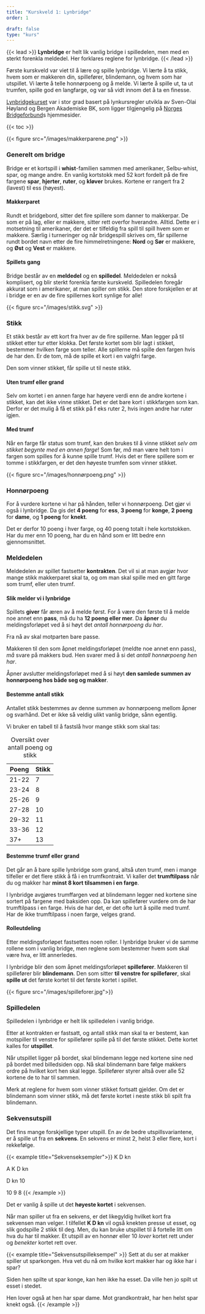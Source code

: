 ```yaml
---
title: "Kurskveld 1: Lynbridge"
order: 1

draft: false
type: "kurs"
---
```

{{< lead >}}
**Lynbridge** er helt lik vanlig bridge i spilledelen, men med en sterkt forenkla meldedel.
Her forklares reglene for lynbridge.
{{< /lead >}}

Første kurskveld var viet til å lære og spille lynbridge.
Vi lærte å ta stikk, hvem som er makkeren din, spillefører, blindemann, og hvem som har utspillet.
Vi lærte å telle honnørpoeng og å melde.
Vi lærte å spille ut, ta ut trumfen, spille god en langfarge, og var så vidt innom det å ta en finesse.

<a href="http://bridge.no/Laer-bridge/Lynkurs-i-bridge">Lynbridgekurset</a> var i stor grad basert på lynkursregler utvikla av Sven-Olai Høyland og Bergen Akademiske BK, som ligger tilgjengelig på <a href="http://bridge.no/">Norges Bridgeforbund</a>s hjemmesider.

{{< toc >}}

{{< figure src="/images/makkerparene.png" >}}
### Generelt om bridge
Bridge er et kortspill i **whist**-familien sammen med amerikaner, Selbu-whist, spar, og mange andre.
En vanlig kortstokk med 52 kort fordelt på de fire fargene **spar**, **hjerter**, **ruter**, og **kløver** brukes.
Kortene er rangert fra 2 (lavest) til ess (høyest).

#### Makkerparet
Rundt et bridgebord, sitter det fire spillere som danner to makkerpar.
De som er på lag, eller er makkere, sitter rett overfor hverandre. Alltid.
Dette er i motsetning til amerikaner, der det er tilfeldig fra spill til spill hvem som er makkere.
Særlig i turneringer og når bridgespill skrives om, får spillerne rundt bordet navn etter de fire himmelretningene: **Nord** og **Sør** er makkere, og **Øst** og **Vest** er makkere.

#### Spillets gang
Bridge består av en **meldedel** og en **spilledel**.
Meldedelen er nokså komplisert, og blir sterkt forenkla første kurskveld.
Spilledelen foregår akkurat som i amerikaner, at man spiller om stikk.
Den store forskjellen er at i bridge er en av de fire spillernes kort synlige for alle!

{{< figure src="/images/stikk.svg" >}}
### Stikk
Et stikk består av ett kort fra hver av de fire spillerne.
Man legger på til stikket etter tur etter klokka.
Det første kortet som blir lagt i stikket, bestemmer hvilken farge som teller.
Alle spillerne må spille den fargen hvis de har den.
Er de tom, må de spille et kort i en valgfri farge.

Den som vinner stikket, får spille ut til neste stikk.

#### Uten trumf eller grand
Selv om kortet i en annen farge har høyere verdi enn de andre kortene i stikket, kan det ikke vinne stikket.
Det er det bare kort i stikkfargen som kan.
Derfor er det mulig å få et stikk på f eks ruter 2, hvis ingen andre har ruter igjen.

#### Med trumf
Når en farge får status som trumf, kan den brukes til å vinne stikket *selv om stikket begynte med en annen farge*!
Som før, *må* man være helt tom i fargen som spilles for å kunne spille trumf.
Hvis det er flere spillere som er tomme i stikkfargen, er det den høyeste trumfen som vinner stikket.

{{< figure src="/images/honnørpoeng.png" >}}
### Honnørpoeng
For å vurdere kortene vi har på hånden, teller vi honnørpoeng.
Det gjør vi også i lynbridge.
Da gis det **4 poeng** for **ess**, **3 poeng** for **konge**, **2 poeng** for **dame**, og **1 poeng** for **knekt**.

Det er derfor 10 poeng i hver farge, og 40 poeng totalt i hele kortstokken.
Har du mer enn 10 poeng, har du en hånd som er litt bedre enn gjennomsnittet.

### Meldedelen
Meldedelen av spillet fastsetter **kontrakten**.
Det vil si at man avgjør hvor mange stikk makkerparet skal ta, og om man skal spille med en gitt farge som trumf, eller uten trumf.

#### Slik melder vi i lynbridge
Spillets **giver** får æren av å melde først.
For å være den første til å melde noe annet enn **pass**, må du ha **12 poeng eller mer**.
Da **åpner** du meldingsforløpet ved å si høyt det *antall honnørpoeng du har*.

Fra nå av skal motparten bare passe.

Makkeren til den som åpnet meldingsforløpet (meldte noe annet enn pass), *må* svare på makkers bud.
Hen svarer med å si det *antall honnørpoeng hen har*.

Åpner avslutter meldingsforløpet med å si høyt **den samlede summen av honnørpoeng hos både seg og makker**.

#### Bestemme antall stikk
Antallet stikk bestemmes av denne summen av honnørpoeng mellom åpner og svarhånd.
Det er ikke så veldig ulikt vanlig bridge, sånn egentlig.

Vi bruker en tabell til å fastslå hvor mange stikk som skal tas:

<div class="d-flex justify-content-center">
<table class="table table-hover table-sm table-striped w-25 text-center">
<caption>Oversikt over antall poeng og stikk</caption>
<thead>
    <th>Poeng</th>
    <th>Stikk</th>
</thead>
<tbody>
    <tr><td> 21-22 </td><td> 7 </td></tr>
    <tr><td> 23-24 </td><td> 8 </td></tr>
    <tr><td> 25-26 </td><td> 9 </td></tr>
    <tr><td> 27-28 </td><td> 10</td></tr>
    <tr><td> 29-32 </td><td> 11</td></tr>
    <tr><td> 33-36 </td><td> 12</td></tr>
    <tr><td> 37+   </td><td> 13</td></tr>
</tbody>
</table>
</div>

#### Bestemme trumf eller grand
Det går an å bare spille lynbridge som grand, altså uten trumf, men i mange tilfeller er det flere stikk å få i en trumfkontrakt.
Vi kaller det **trumftilpass** når du og makker har **minst 8 kort tilsammen i en farge**.

I lynbridge avgjøres trumffargen ved at blindemann legger ned kortene sine sortert på fargene med baksiden opp.
Da kan spillefører vurdere om de har trumftilpass i en farge.
Hvis de har det, er det ofte lurt å spille med trumf.
Har de ikke trumftilpass i noen farge, velges grand.

#### Rolleutdeling
Etter meldingsforløpet fastsettes noen roller.
I lynbridge bruker vi de samme rollene som i vanlig bridge, men reglene som bestemmer hvem som skal være hva, er litt annerledes.

I lynbridge blir den som åpnet meldingsforløpet **spillefører**.
Makkeren til spillefører blir **blindemann**.
Den som sitter **til venstre for spillefører**, skal **spille ut** det første kortet til det første kortet i spillet.

{{< figure src="/images/spilleforer.jpg">}}
### Spilledelen
Spilledelen i lynbridge er helt lik spilledelen i vanlig bridge.

Etter at kontrakten er fastsatt, og antall stikk man skal ta er bestemt, kan motspiller til venstre for spillefører spille på til det første stikket.
Dette kortet kalles for **utspillet**.

Når utspillet ligger på bordet, skal blindemann legge ned kortene sine ned på bordet med billedsiden opp.
Nå skal blindemann bare følge makkers ordre på hvilket kort hen skal legge.
Spillefører styrer altså over alle 52 kortene de to har til sammen.

Merk at reglene for hvem som vinner stikket fortsatt gjelder.
Om det er blindemann som vinner stikk, må det første kortet i neste stikk bli spilt fra blindemann.

### Sekvensutspill
Det fins mange forskjellige typer utspill.
En av de bedre utspillsvariantene, er å spille ut fra en **sekvens**.
En sekvens er minst 2, helst 3 eller flere, kort i rekkefølge.

{{< example title="Sekvenseksempler">}}
K D kn

A K D kn

D kn 10

10 9 8
{{< /example >}}

Det er vanlig å spille ut det **høyeste kortet** i sekvensen.

Når man spiller ut fra en sekvens, er det likegyldig hvilket kort fra sekvensen man velger.
I tilfellet **K D kn** vil også knekten presse ut esset, og slik godspille 2 stikk til deg.
Men, du kan bruke utspillet til å fortelle litt om hva du har til makker.
Et utspill av en honnør eller 10 *lover* kortet rett under og *benekter* kortet rett over.

{{< example title="Sekvensutspilleksempel" >}}
Sett at du ser at makker spiller ut sparkongen. Hva vet du nå om hvilke kort makker har og ikke har i spar?

Siden hen spilte ut spar konge, kan hen ikke ha esset.
Da ville hen jo spilt ut esset i stedet.

Hen lover også at hen har spar dame.
Mot grandkontrakt, har hen helst spar knekt også.
{{< /example >}}
